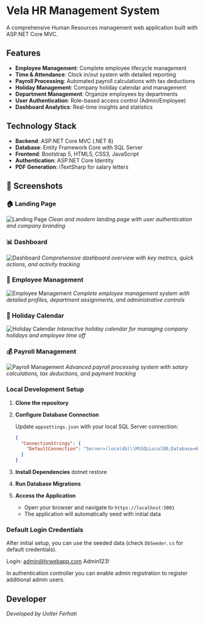 # Vela HR Management System

A comprehensive Human Resources management web application built with ASP.NET Core MVC.

## Features

- **Employee Management**: Complete employee lifecycle management
- **Time & Attendance**: Clock in/out system with detailed reporting
- **Payroll Processing**: Automated payroll calculations with tax deductions
- **Holiday Management**: Company holiday calendar and management
- **Department Management**: Organize employees by departments
- **User Authentication**: Role-based access control (Admin/Employee)
- **Dashboard Analytics**: Real-time insights and statistics

## Technology Stack

- **Backend**: ASP.NET Core MVC (.NET 8)
- **Database**: Entity Framework Core with SQL Server
- **Frontend**: Bootstrap 5, HTML5, CSS3, JavaScript
- **Authentication**: ASP.NET Core Identity
- **PDF Generation**: iTextSharp for salary letters

## 📸 Screenshots

### 🏠 Landing Page
![Landing Page](Screenshots/Landing-Page.PNG)
*Clean and modern landing page with user authentication and company branding*

### 📊 Dashboard
![Dashboard](Screenshots/Dashboard.PNG)
*Comprehensive dashboard overview with key metrics, quick actions, and activity tracking*

### 👥 Employee Management
![Employee Management](Screenshots/employee-management.PNG)
*Complete employee management system with detailed profiles, department assignments, and administrative controls*

### 📅 Holiday Calendar
![Holiday Calendar](Screenshots/holiday-calendar.PNG)
*Interactive holiday calendar for managing company holidays and employee time off*

### 💰 Payroll Management
![Payroll Management](Screenshots/payroll.PNG)
*Advanced payroll processing system with salary calculations, tax deductions, and payment tracking*


### Local Development Setup

1. **Clone the repository**
   
3. **Configure Database Connection**
   
   Update `appsettings.json` with your local SQL Server connection:
   ```json
   {
     "ConnectionStrings": {
       "DefaultConnection": "Server=(localdb)\\MSSQLLocalDB;Database=HRWebApp;Trusted_Connection=True;MultipleActiveResultSets=true;"
     }
   }
   ```

4. **Install Dependencies**
   dotnet restore

5. **Run Database Migrations**

6. **Access the Application**
   - Open your browser and navigate to `https://localhost:5001`
   - The application will automatically seed with initial data

### Default Login Credentials
After initial setup, you can use the seeded data (check `DbSeeder.cs` for default credentials).

Login: admin@hrwebapp.com
Admin123!

In authentication controller you can enable admin registration to register additional admin users.  

## Developer

*Developed by Uolter Ferhati* 
